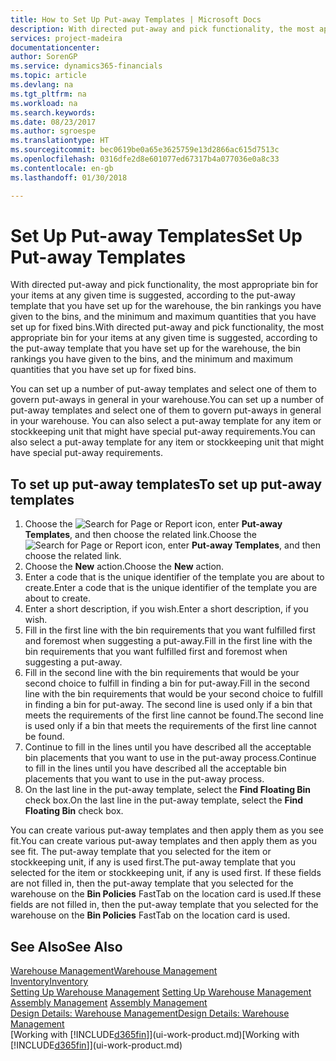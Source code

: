 ```yaml
---
title: How to Set Up Put-away Templates | Microsoft Docs
description: With directed put-away and pick functionality, the most appropriate bin for your items at any given time is suggested, according to the put-away template that you have set up for the warehouse, the bin rankings you have given to the bins, and the minimum and maximum quantities that you have set up for fixed bins.
services: project-madeira
documentationcenter: 
author: SorenGP
ms.service: dynamics365-financials
ms.topic: article
ms.devlang: na
ms.tgt_pltfrm: na
ms.workload: na
ms.search.keywords: 
ms.date: 08/23/2017
ms.author: sgroespe
ms.translationtype: HT
ms.sourcegitcommit: bec0619be0a65e3625759e13d2866ac615d7513c
ms.openlocfilehash: 0316dfe2d8e601077ed67317b4a077036e0a8c33
ms.contentlocale: en-gb
ms.lasthandoff: 01/30/2018

---
```

# <a name="set-up-put-away-templates"></a><span data-ttu-id="b92e0-103">Set Up Put-away Templates</span><span class="sxs-lookup"><span data-stu-id="b92e0-103">Set Up Put-away Templates</span></span>
<span data-ttu-id="b92e0-104">With directed put-away and pick functionality, the most appropriate bin for your items at any given time is suggested, according to the put-away template that you have set up for the warehouse, the bin rankings you have given to the bins, and the minimum and maximum quantities that you have set up for fixed bins.</span><span class="sxs-lookup"><span data-stu-id="b92e0-104">With directed put-away and pick functionality, the most appropriate bin for your items at any given time is suggested, according to the put-away template that you have set up for the warehouse, the bin rankings you have given to the bins, and the minimum and maximum quantities that you have set up for fixed bins.</span></span>  

<span data-ttu-id="b92e0-105">You can set up a number of put-away templates and select one of them to govern put-aways in general in your warehouse.</span><span class="sxs-lookup"><span data-stu-id="b92e0-105">You can set up a number of put-away templates and select one of them to govern put-aways in general in your warehouse.</span></span> <span data-ttu-id="b92e0-106">You can also select a put-away template for any item or stockkeeping unit that might have special put-away requirements.</span><span class="sxs-lookup"><span data-stu-id="b92e0-106">You can also select a put-away template for any item or stockkeeping unit that might have special put-away requirements.</span></span>  

## <a name="to-set-up-put-away-templates"></a><span data-ttu-id="b92e0-107">To set up put-away templates</span><span class="sxs-lookup"><span data-stu-id="b92e0-107">To set up put-away templates</span></span>  
1.  <span data-ttu-id="b92e0-108">Choose the ![Search for Page or Report](media/ui-search/search_small.png "Search for Page or Report icon") icon, enter **Put-away Templates**, and then choose the related link.</span><span class="sxs-lookup"><span data-stu-id="b92e0-108">Choose the ![Search for Page or Report](media/ui-search/search_small.png "Search for Page or Report icon") icon, enter **Put-away Templates**, and then choose the related link.</span></span>  
2.  <span data-ttu-id="b92e0-109">Choose the **New** action.</span><span class="sxs-lookup"><span data-stu-id="b92e0-109">Choose the **New** action.</span></span>  
3.  <span data-ttu-id="b92e0-110">Enter a code that is the unique identifier of the template you are about to create.</span><span class="sxs-lookup"><span data-stu-id="b92e0-110">Enter a code that is the unique identifier of the template you are about to create.</span></span>  
4.  <span data-ttu-id="b92e0-111">Enter a short description, if you wish.</span><span class="sxs-lookup"><span data-stu-id="b92e0-111">Enter a short description, if you wish.</span></span>  
5.  <span data-ttu-id="b92e0-112">Fill in the first line with the bin requirements that you want fulfilled first and foremost when suggesting a put-away.</span><span class="sxs-lookup"><span data-stu-id="b92e0-112">Fill in the first line with the bin requirements that you want fulfilled first and foremost when suggesting a put-away.</span></span>  
6.  <span data-ttu-id="b92e0-113">Fill in the second line with the bin requirements that would be your second choice to fulfill in finding a bin for put-away.</span><span class="sxs-lookup"><span data-stu-id="b92e0-113">Fill in the second line with the bin requirements that would be your second choice to fulfill in finding a bin for put-away.</span></span> <span data-ttu-id="b92e0-114">The second line is used only if a bin that meets the requirements of the first line cannot be found.</span><span class="sxs-lookup"><span data-stu-id="b92e0-114">The second line is used only if a bin that meets the requirements of the first line cannot be found.</span></span>  
7.  <span data-ttu-id="b92e0-115">Continue to fill in the lines until you have described all the acceptable bin placements that you want to use in the put-away process.</span><span class="sxs-lookup"><span data-stu-id="b92e0-115">Continue to fill in the lines until you have described all the acceptable bin placements that you want to use in the put-away process.</span></span>  
8.  <span data-ttu-id="b92e0-116">On the last line in the put-away template, select the **Find Floating Bin** check box.</span><span class="sxs-lookup"><span data-stu-id="b92e0-116">On the last line in the put-away template, select the **Find Floating Bin** check box.</span></span>  

<span data-ttu-id="b92e0-117">You can create various put-away templates and then apply them as you see fit.</span><span class="sxs-lookup"><span data-stu-id="b92e0-117">You can create various put-away templates and then apply them as you see fit.</span></span> <span data-ttu-id="b92e0-118">The put-away template that you selected for the item or stockkeeping unit, if any is used first.</span><span class="sxs-lookup"><span data-stu-id="b92e0-118">The put-away template that you selected for the item or stockkeeping unit, if any is used first.</span></span> <span data-ttu-id="b92e0-119">If these fields are not filled in, then the put-away template that you selected for the warehouse on the **Bin Policies** FastTab on the location card is used.</span><span class="sxs-lookup"><span data-stu-id="b92e0-119">If these fields are not filled in, then the put-away template that you selected for the warehouse on the **Bin Policies** FastTab on the location card is used.</span></span>  

## <a name="see-also"></a><span data-ttu-id="b92e0-120">See Also</span><span class="sxs-lookup"><span data-stu-id="b92e0-120">See Also</span></span>  
[<span data-ttu-id="b92e0-121">Warehouse Management</span><span class="sxs-lookup"><span data-stu-id="b92e0-121">Warehouse Management</span></span>](warehouse-manage-warehouse.md)  
[<span data-ttu-id="b92e0-122">Inventory</span><span class="sxs-lookup"><span data-stu-id="b92e0-122">Inventory</span></span>](inventory-manage-inventory.md)  
<span data-ttu-id="b92e0-123">[Setting Up Warehouse Management](warehouse-setup-warehouse.md)   </span><span class="sxs-lookup"><span data-stu-id="b92e0-123">[Setting Up Warehouse Management](warehouse-setup-warehouse.md)   </span></span>  
<span data-ttu-id="b92e0-124">[Assembly Management](assembly-assemble-items.md)  </span><span class="sxs-lookup"><span data-stu-id="b92e0-124">[Assembly Management](assembly-assemble-items.md)  </span></span>  
[<span data-ttu-id="b92e0-125">Design Details: Warehouse Management</span><span class="sxs-lookup"><span data-stu-id="b92e0-125">Design Details: Warehouse Management</span></span>](design-details-warehouse-management.md)  
<span data-ttu-id="b92e0-126">[Working with [!INCLUDE[d365fin](includes/d365fin_md.md)]](ui-work-product.md)</span><span class="sxs-lookup"><span data-stu-id="b92e0-126">[Working with [!INCLUDE[d365fin](includes/d365fin_md.md)]](ui-work-product.md)</span></span>

